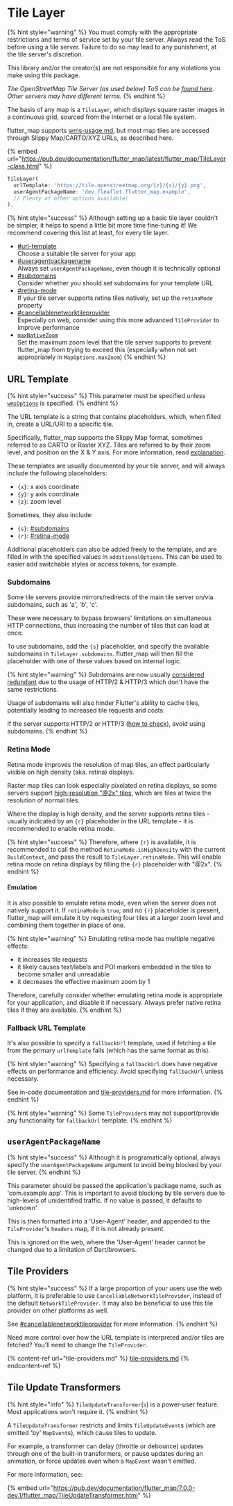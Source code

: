 # Tile Layer

{% hint style="warning" %}
You must comply with the appropriate restrictions and terms of service set by your tile server. Always read the ToS before using a tile server. Failure to do so may lead to any punishment, at the tile server's discretion.

This library and/or the creator(s) are not responsible for any violations you make using this package.

_The OpenStreetMap Tile Server (as used below) ToS can be_ [_found here_](https://operations.osmfoundation.org/policies/tiles)_. Other servers may have different terms._
{% endhint %}

The basis of any map is a `TileLayer`, which displays square raster images in a continuous grid, sourced from the Internet or a local file system.

flutter\_map supports [wms-usage.md](wms-usage.md "mention"), but most map tiles are accessed through Slippy Map/CARTO/XYZ URLs, as described here.

{% embed url="https://pub.dev/documentation/flutter_map/latest/flutter_map/TileLayer-class.html" %}

```dart
TileLayer(
  urlTemplate: 'https://tile.openstreetmap.org/{z}/{x}/{y}.png',
  userAgentPackageName: 'dev.fleaflet.flutter_map.example',
  // Plenty of other options available!
),
```

{% hint style="success" %}
Although setting up a basic tile layer couldn't be simpler, it helps to spend a little bit more time fine-tuning it! We recommend covering this list at least, for every tile layer.

* [#url-template](./#url-template "mention")\
  Choose a suitable tile server for your app
* [#useragentpackagename](./#useragentpackagename "mention")\
  Always set `userAgentPackageName`, even though it is technically optional
* [#subdomains](./#subdomains "mention")\
  Consider whether you should set subdomains for your template URL
* [#retina-mode](./#retina-mode "mention")\
  If your tile server supports retina tiles natively, set up the `retinaMode` property
* [#cancellablenetworktileprovider](tile-providers.md#cancellablenetworktileprovider "mention")\
  Especially on web, consider using this more advanced `TileProvider` to improve performance
* [`maxNativeZoom`](https://pub.dev/documentation/flutter\_map/latest/flutter\_map/TileLayer/maxNativeZoom.html)\
  Set the maximum zoom level that the tile server supports to prevent flutter\_map from trying to exceed this (especially when not set appropriately in `MapOptions.maxZoom`)
{% endhint %}

## URL Template

{% hint style="success" %}
This parameter must be specified unless [`wmsOptions`](wms-usage.md) is specified.
{% endhint %}

The URL template is a string that contains placeholders, which, when filled in, create a URL/URI to a specific tile.

Specifically, flutter\_map supports the Slippy Map format, sometimes referred to as CARTO or Raster XYZ. Tiles are referred to by their zoom level, and position on the X & Y axis. For more information, read [explanation](../../getting-started/explanation/ "mention").

These templates are usually documented by your tile server, and will always include the following placeholders:

* `{x}`: x axis coordinate
* `{y}`: y axis coordinate
* `{z}`: zoom level

Sometimes, they also include:

* `{s}`: [#subdomains](./#subdomains "mention")
* `{r}`: [#retina-mode](./#retina-mode "mention")

Additional placeholders can also be added freely to the template, and are filled in with the specified values in `additionalOptions`. This can be used to easier add switchable styles or access tokens, for example.

### Subdomains

Some tile servers provide mirrors/redirects of the main tile server on/via subdomains, such as 'a', 'b', 'c'.

These were necessary to bypass browsers' limitations on simultaneous HTTP connections, thus increasing the number of tiles that can load at once.

To use subdomains, add the `{s}` placeholder, and specify the available subdomains in `TileLayer.subdomains`. flutter\_map will then fill the placeholder with one of these values based on internal logic.

{% hint style="warning" %}
Subdomains are now usually [considered redundant](https://github.com/openstreetmap/operations/issues/737) due to the usage of HTTP/2 & HTTP/3 which don't have the same restrictions.

Usage of subdomains will also hinder Flutter's ability to cache tiles, potentially leading to increased tile requests and costs.

If the server supports HTTP/2 or HTTP/3 ([how to check](https://stackoverflow.com/a/71288871/11846040)), avoid using subdomains.
{% endhint %}

### Retina Mode

Retina mode improves the resolution of map tiles, an effect particularly visible on high density (aka. retina) displays.

Raster map tiles can look especially pixelated on retina displays, so some servers support [high-resolution "@2x" tiles](https://wiki.openstreetmap.org/wiki/High-resolution\_tiles), which are tiles at twice the resolution of normal tiles.

Where the display is high density, and the server supports retina tiles - usually indicated by an `{r}` placeholder in the URL template - it is recommended to enable retina mode.

{% hint style="success" %}
Therefore, where `{r}` is available, it is recommended to call the method `RetinaMode.isHighDensity` with the current `BuildContext`, and pass the result to `TileLayer.retinaMode`. This will enable retina mode on retina displays by filling the `{r}` placeholder with "@2x".
{% endhint %}

#### Emulation

It is also possible to emulate retina mode, even when the server does not natively support it. If `retinaMode` is `true`, and no `{r}` placeholder is present, flutter\_map will emulate it by requesting four tiles at a larger zoom level and combining them together in place of one.

{% hint style="warning" %}
Emulating retina mode has multiple negative effects:

* it increases tile requests
* it likely causes text/labels and POI markers embedded in the tiles to become smaller and unreadable
* it decreases the effective maximum zoom by 1

Therefore, carefully consider whether emulating retina mode is appropriate for your application, and disable it if necessary. Always prefer native retina tiles if they are available.
{% endhint %}

### Fallback URL Template

It's also possible to specify a `fallbackUrl` template, used if fetching a tile from the primary `urlTemplate` fails (which has the same format as this).

{% hint style="warning" %}
Specifying a `fallbackUrl` does have negative effects on performance and efficiency. Avoid specifying `fallbackUrl` unless necessary.

See in-code documentation and [tile-providers.md](tile-providers.md "mention") for more information.
{% endhint %}

{% hint style="warning" %}
Some `TileProvider`s may not support/provide any functionality for `fallbackUrl` template.
{% endhint %}

## `userAgentPackageName`

{% hint style="success" %}
Although it is programatically optional, always specify the `userAgentPackageName` argument to avoid being blocked by your tile server.
{% endhint %}

This parameter should be passed the application's package name, such as 'com.example.app'. This is important to avoid blocking by tile servers due to high-levels of unidentified traffic. If no value is passed, it defaults to 'unknown'.

This is then formatted into a 'User-Agent' header, and appended to the `TileProvider`'s `headers` map, if it is not already present.

This is ignored on the web, where the 'User-Agent' header cannot be changed due to a limitation of Dart/browsers.

## Tile Providers

{% hint style="success" %}
If a large proportion of your users use the web platform, it is preferable to use `CancellableNetworkTileProvider`, instead of the default `NetworkTileProvider`. It may also be beneficial to use this tile provider on other platforms as well.

See [#cancellablenetworktileprovider](tile-providers.md#cancellablenetworktileprovider "mention") for more information.
{% endhint %}

Need more control over how the URL template is interpreted and/or tiles are fetched? You'll need to change the `TileProvider`.

{% content-ref url="tile-providers.md" %}
[tile-providers.md](tile-providers.md)
{% endcontent-ref %}

## Tile Update Transformers

{% hint style="info" %}
`TileUpdateTransformer`(`s`) is a power-user feature. Most applications won't require it.
{% endhint %}

A `TileUpdateTransformer` restricts and limits `TileUpdateEvent`s (which are emitted 'by' `MapEvent`s), which cause tiles to update.

For example, a transformer can delay (throttle or debounce) updates through one of the built-in transformers, or pause updates during an animation, or force updates even when a `MapEvent` wasn't emitted.

For more information, see:

{% embed url="https://pub.dev/documentation/flutter_map/7.0.0-dev.1/flutter_map/TileUpdateTransformer.html" %}
